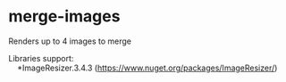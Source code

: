 merge-images
============
Renders up to 4 images to merge

Libraries support: <br>
&nbsp;&nbsp;&nbsp;&nbsp;*ImageResizer.3.4.3 (https://www.nuget.org/packages/ImageResizer/)

